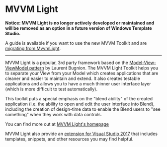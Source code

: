 ﻿# MVVM Light

**Notice: MVVM Light is no longer actively developed or maintained and will be removed as an option in a future version of Windows Template Studio.**

A guide is available if you want to use the new MVVM Toolkit and are [migrating from MvvmLight](https://docs.microsoft.com/windows/communitytoolkit/mvvm/migratingfrommvvmlight?WT.mc_id=WDIT-MVP-5001397).

---

MVVM Light is a popular, 3rd party framework based on the [Model-View-ViewModel pattern](https://en.wikipedia.org/wiki/Model%E2%80%93view%E2%80%93viewmodel)  by Laurent Bugnion. The MVVM Light Toolkit helps you to separate your View from your Model which creates applications that are cleaner and easier to maintain and extend. It also creates testable applications and allows you to have a much thinner user interface layer (which is more difficult to test automatically).

This toolkit puts a special emphasis on the "blend ability" of the created application (i.e. the ability to open and edit the user interface into Blend), including the creation of design-time data to enable the Blend users to "see something" when they work with data controls.

You can find more out at [MVVM Light's homepage](http://www.mvvmlight.net/)

MVVM Light also provide an [extension for Visual Studio 2017](https://marketplace.visualstudio.com/items?itemName=LaurentBugnion.MVVMLightforVS2017) that includes templates, snippets, and other resources you may find helpful.
